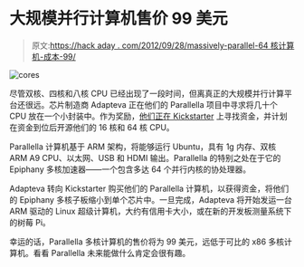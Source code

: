 # 大规模并行计算机售价 99 美元

> 原文:[https://hack aday . com/2012/09/28/massively-parallel-64 核计算机-成本-99/](https://hackaday.com/2012/09/28/massively-parallel-64-core-computer-costs-99/)

![](../Images/993ab6b4e89a12cae6a86a0cff60466d.png "cores")

尽管双核、四核和八核 CPU 已经出现了一段时间，但离真正的大规模并行计算平台还很远。芯片制造商 Adapteva 正在他们的 Parallella 项目中寻求将几十个 CPU 放在一个小封装中。作为奖励，[他们正在 Kickstarter](http://www.kickstarter.com/projects/adapteva/parallella-a-supercomputer-for-everyone?ref=live) 上寻找资金，并计划在资金到位后开源他们的 16 核和 64 核 CPU。

Parallella 计算机基于 ARM 架构，将能够运行 Ubuntu，具有 1g 内存、双核 ARM A9 CPU、以太网、USB 和 HDMI 输出。Parallella 的特别之处在于它的 Epiphany 多核加速器——一个包含多达 64 个并行内核的协处理器。

Adapteva 转向 Kickstarter 购买他们的 Parallella 计算机，以获得资金，将他们的 Epiphany 多核子板缩小到单个芯片中。一旦完成，Adapteva 将开始发运一台 ARM 驱动的 Linux 超级计算机，大约有信用卡大小，或在新的开发板测量系统下的树莓 Pi。

幸运的话，Parallella 多核计算机的售价将为 99 美元，远低于可比的 x86 多核计算机。看看 Parallella 未来能做什么肯定会很有趣。